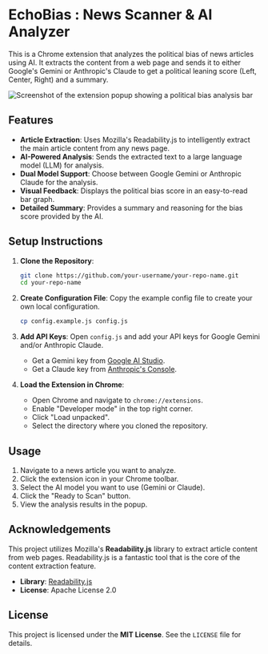 # EchoBias : News Scanner & AI Analyzer

This is a Chrome extension that analyzes the political bias of news articles using AI. It extracts the content from a web page and sends it to either Google's Gemini or Anthropic's Claude to get a political leaning score (Left, Center, Right) and a summary.

![Screenshot of the extension popup showing a political bias analysis bar](https://i.imgur.com/your-screenshot-url.png) <!-- Replace with your screenshot URL -->

## Features

*   **Article Extraction**: Uses Mozilla's Readability.js to intelligently extract the main article content from any news page.
*   **AI-Powered Analysis**: Sends the extracted text to a large language model (LLM) for analysis.
*   **Dual Model Support**: Choose between Google Gemini or Anthropic Claude for the analysis.
*   **Visual Feedback**: Displays the political bias score in an easy-to-read bar graph.
*   **Detailed Summary**: Provides a summary and reasoning for the bias score provided by the AI.

## Setup Instructions

1.  **Clone the Repository**:
    ```bash
    git clone https://github.com/your-username/your-repo-name.git
    cd your-repo-name
    ```

2.  **Create Configuration File**:
    Copy the example config file to create your own local configuration.
    ```bash
    cp config.example.js config.js
    ```

3.  **Add API Keys**:
    Open `config.js` and add your API keys for Google Gemini and/or Anthropic Claude.
    - Get a Gemini key from [Google AI Studio](https://aistudio.google.com/app/apikey).
    - Get a Claude key from [Anthropic's Console](https://console.anthropic.com/).

4.  **Load the Extension in Chrome**:
    *   Open Chrome and navigate to `chrome://extensions`.
    *   Enable "Developer mode" in the top right corner.
    *   Click "Load unpacked".
    *   Select the directory where you cloned the repository.

## Usage

1.  Navigate to a news article you want to analyze.
2.  Click the extension icon in your Chrome toolbar.
3.  Select the AI model you want to use (Gemini or Claude).
4.  Click the "Ready to Scan" button.
5.  View the analysis results in the popup.

## Acknowledgements

This project utilizes Mozilla's **Readability.js** library to extract article content from web pages. Readability.js is a fantastic tool that is the core of the content extraction feature.

*   **Library**: [Readability.js](https://github.com/mozilla/readability)
*   **License**: Apache License 2.0

## License

This project is licensed under the **MIT License**. See the `LICENSE` file for details. 

